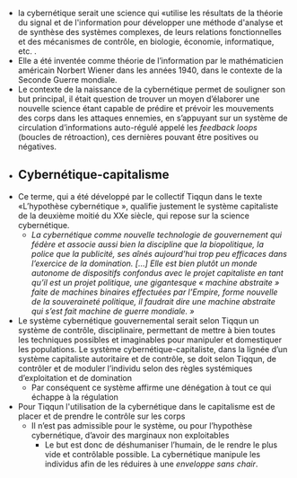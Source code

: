 - la cybernétique serait une science qui «utilise les résultats de la théorie du signal et de l'information pour développer une méthode d'analyse et de synthèse des systèmes complexes, de leurs relations fonctionnelles et des mécanismes de contrôle, en biologie, économie, informatique, etc. .
- Elle a été inventée comme théorie de l’information par le mathématicien américain Norbert Wiener dans les années 1940, dans le contexte de la Seconde Guerre mondiale.
- Le contexte de la naissance de la cybernétique permet de souligner son but principal, il était question de trouver un moyen d’élaborer une nouvelle science étant capable de prédire et prévoir les mouvements des corps dans les attaques ennemies, en s’appuyant sur un système de circulation d’informations auto-régulé appelé les *feedback loops* (boucles de rétroaction), ces dernières pouvant être positives ou négatives.
- ## Cybernétique-capitalisme
- Ce terme, qui a été développé par le collectif Tiqqun dans le texte «L’hypothèse cybernétique », qualifie justement le système capitaliste de la deuxième moitié du XXe siècle, qui repose sur la science cybernétique.
	- *La cybernétique comme nouvelle technologie de gouvernement qui fédère et associe aussi bien la discipline que la biopolitique, la police que la publicité, ses aînés aujourd’hui trop peu efficaces dans l’exercice de la domination. […] Elle est bien plutôt un monde autonome de dispositifs confondus avec le projet capitaliste en tant qu’il est un projet politique, une gigantesque « machine abstraite » faite de machines binaires effectuées par l’Empire, forme nouvelle de la souveraineté politique, il faudrait dire une machine abstraite qui s’est fait machine de guerre mondiale. »*
- Le système cybernétique gouvernemental serait selon Tiqqun un système de contrôle, disciplinaire, permettant de mettre à bien toutes les techniques possibles et imaginables pour manipuler et domestiquer les populations. Le système cybernétique-capitaliste, dans la lignée d’un système capitaliste autoritaire et de contrôle, se doit selon Tiqqun, de contrôler et de moduler l’individu selon des règles systémiques d’exploitation et de domination
	- Par conséquent ce système affirme une dénégation à tout ce qui échappe à la régulation
- Pour Tiqqun l'utilisation de la cybernétique dans le capitalisme est de placer et de prendre le contrôle sur les corps
	- Il n’est pas admissible pour le système, ou pour l’hypothèse cybernétique, d’avoir des marginaux non exploitables
		- Le but est donc de déshumaniser l’humain, de le rendre le plus vide et contrôlable possible. La cybernétique manipule les individus afin de les réduires à une *enveloppe sans chair*.